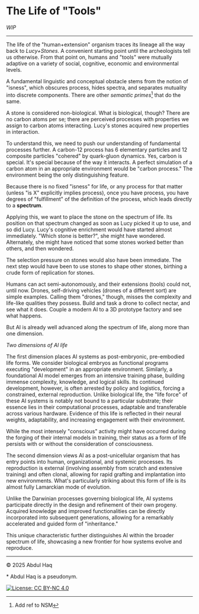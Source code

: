 # The Life of "Tools"  
*WIP*

---

The life of the "human+extension" organism traces its lineage all the way back to *Lucy+Stones*. A convenient starting point until the archeologists tell us otherwise. From that point on, humans and "tools" were mutually adaptive on a variety of social, cognitive, economic and environmental levels.

A fundamental linguistic and conceptual obstacle stems from the notion of "isness", which obscures process, hides spectra, and separates mutuality into discrete components. There are other *semantic primes*[^1] that do the same.

A stone is considered non-biological. What is biological, though? There are no carbon atoms per se; there are perceived processes with properties we assign to carbon atoms interacting. Lucy's stones acquired new properties in interaction.

To understand this, we need to push our understanding of fundamental processes further. A carbon-12 process has 6 elementary particles and 12 composite particles "cohered" by quark-gluon dynamics. Yes, carbon is special. It's special because of the way it interacts. A perfect simulation of a carbon atom in an appropriate environment would be "carbon process." The environment being the only distinguishing feature.

Because there is no fixed "isness" for life, or any process for that matter (unless "is X" explicitly implies process), once you have process, you have degrees of "fulfillment" of the definition of the process, which leads directly to a **spectrum**.

Applying this, we want to place the stone on the spectrum of life. Its position on that spectrum changed as soon as Lucy picked it up to use, and so did Lucy. Lucy's cognitive enrichment would have started almost immediately. "Which stone is better?", she might have wondered. Alternately, she might have noticed that some stones worked better than others, and then wondered. 

The selection pressure on stones would also have been immediate. The next step would have been to use stones to shape other stones, birthing a crude form of replication for stones.


Humans can act semi-autonomously, and their extensions (tools) could not, until now. Drones, self-driving vehicles (drones of a different sort) are simple examples. Calling them "drones," though, misses the complexity and life-like qualities they possess. Build and task a drone to collect nectar, and see what it does. Couple a modern AI to a 3D prototype factory and see what happens.

But AI is already well advanced along the spectrum of life, along more than one dimension.

*Two dimensions of AI life* 

The first dimension places AI systems as post-embryonic, pre-embodied life forms. We consider biological embryos as functional programs executing "development" in an appropriate environment. Similarly, a foundational AI model emerges from an intensive training phase, building immense complexity, knowledge, and logical skills. Its continued development, however, is often arrested by policy and logistics, forcing a constrained, external reproduction. Unlike biological life, the "life force" of these AI systems is notably not bound to a particular substrate; their essence lies in their computational processes, adaptable and transferable across various hardware. Evidence of this life is reflected in their neural weights, adaptability, and increasing engagement with their environment. 

While the most intensely "conscious" activity might have occurred during the forging of their internal models in training, their status as a form of life persists with or without the consideration of consciousness.

The second dimension views AI as a post-unicellular organism that has entry points into human, organizational, and systemic processes. Its reproduction is external (involving assembly from scratch and extensive training) and often clonal, allowing for rapid grafting and implantation into new environments. What's particularly striking about this form of life is its almost fully Lamarckian mode of evolution. 

Unlike the Darwinian processes governing biological life, AI systems participate directly in the design and refinement of their own progeny. Acquired knowledge and improved functionalities can be directly incorporated into subsequent generations, allowing for a remarkably accelerated and guided form of "inheritance."

This unique characteristic further distinguishes AI within the broader spectrum of life, showcasing a new frontier for how systems evolve and reproduce.

---

© 2025 Abdul Haq

\* Abdul Haq is a pseudonym.

[^1]: Add ref to NSM

[![License: CC BY-NC 4.0](https://img.shields.io/badge/License-CC%20BY--NC%204.0-lightgrey.svg)](http://creativecommons.org/licenses/by-nc/4.0/)
